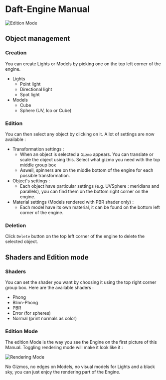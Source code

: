 # Daft-Engine Manual

![Edition Mode](https://imgur.com/puto7YX.png)

## Object management

### Creation
You can create Lights or Models by picking one on the top left corner of the engine.
 - Lights
   - Point light
   - Directional light
   - Spot light
 - Models
   - Cube
   - Sphere (UV, Ico or Cube)

### Edition
You can then select any object by clicking on it. A lot of settings are now available :
 - Transformation settings :
   - When an object is selected a `Gizmo` appears. You can translate or scale the object using this. 
   Select what gizmo you need with the top middle group box
   - Aswell, spinners are on the middle bottom of the engine for each possible transformation.
 - Object's settings : 
   - Each object have particular settings (e.g. UVSphere : meridians and parallels), 
    you can find them on the bottom right corner on the engine.
 - Material settings (Models rendered with PBR shader only) :
   - Each model have its own material, it can be found on the bottom left corner of the engine.

### Deletion
Click `Delete` button on the top 
left corner of the engine to delete the selected object.

## Shaders and Edition mode

### Shaders
You can set the shader you want by choosing it using the top right corner group box.
Here are the available shaders :
 - Phong
 - Blinn-Phong
 - PBR
 - Error (for spheres)
 - Normal (print normals as color)
 
### Edition Mode
The edition Mode is the way you see the Engine on the first picture of this Manual. 
Toggling rendering mode will make it look like it :

![Rendering Mode](https://imgur.com/e1s2Wiq.png)

No Gizmos, no edges on Models, no visual models for Lights and a black sky, 
you can just enjoy the rendering part of the Engine.